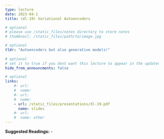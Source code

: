 ```yaml
---
type: lecture
date: 2023-04-1
title: (dl-19) Variational Autoencoders

# optional
# please use /static_files/notes directory to store notes
# thumbnail: /static_files/path/to/image.jpg 

# optional
tldr: "Autoencoders but also generative models!"
  
# optional
# set it to true if you dont want this lecture to appear in the updates section
hide_from_announcments: false

# optional
links: 
    #- url: 
    #  name: 
    #- url: 
    #  name: 
    - url: /static_files/presentations/dl-19.pdf
      name: slides
    #- url: 
    #  name: other
---
```

**Suggested Readings:**
-[]()
